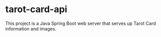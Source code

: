 # tarot-card-api
This project is a Java Spring Boot web server that serves up Tarot Card information and images.

